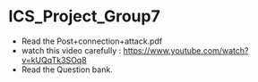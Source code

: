 # ICS_Project_Group7

 - Read the Post+connection+attack.pdf
 - watch this video carefully : https://www.youtube.com/watch?v=kUQqTk3SOq8
 - Read the Question bank.
